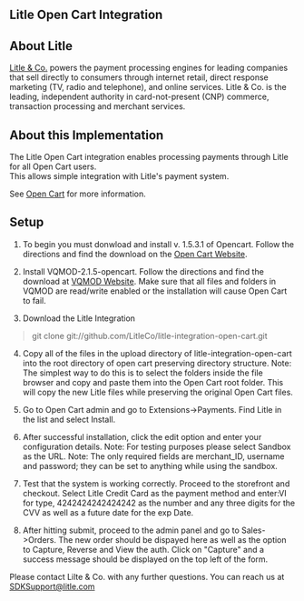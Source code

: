 Litle Open Cart Integration
---------------------------

About Litle
------------
[Litle &amp; Co.](http://www.litle.com) powers the payment processing engines for leading companies that sell directly to consumers through  internet retail, direct response marketing (TV, radio and telephone), and online services. Litle & Co. is the leading, independent authority in card-not-present (CNP) commerce, transaction processing and merchant services.


About this Implementation
-------------------------
The Litle Open Cart integration enables processing payments through Litle for all Open Cart users.  
This allows simple integration with Litle's payment system.

See [Open Cart]("http://www.opencart.com/") for more information.


Setup
-----

1) To begin you must donwload and install v. 1.5.3.1 of Opencart. Follow the directions and find the download on the [Open Cart Website]("http://www.opencart.com/").

2) Install VQMOD-2.1.5-opencart. Follow the directions and find the download at  [VQMOD Website]("http://code.google.com/p/vqmod/"). Make sure that all files and folders in VQMOD are read/write enabled or the installation will cause Open Cart to fail.
 
3) Download the Litle Integration 

>git clone git://github.com/LitleCo/litle-integration-open-cart.git

4) Copy all of the files in the upload directory of litle-integration-open-cart into the root directory of open cart preserving directory structure.
   Note: The simplest way to do this is to select the folders inside the file browser and copy and paste them into the Open Cart root folder. This will copy the new Litle files while preserving the original Open Cart files.
   
5) Go to Open Cart admin and go to Extensions->Payments. Find Litle in the list and select Install. 

6) After successful installation, click the edit option and enter your configuration details.
   Note: For testing purposes please select Sandbox as the URL.
   Note: The only required fields are merchant_ID, username and password; they can be set to anything while using the sandbox.

7) Test that the system is working correctly. Proceed to the storefront and checkout. Select Litle Credit Card as the payment method and enter:VI for type, 4242424242424242 as the number and any three digits for the CVV as well as a future date for the exp Date.
 
8) After hitting submit, proceed to the admin panel and go to Sales->Orders. The new order should be dispayed here as well as the option to Capture, Reverse and View the auth. Click on "Capture" and a success message should be displayed on the top left of the form. 

Please contact Lilte & Co. with any further questions.   You can reach us at SDKSupport@litle.com